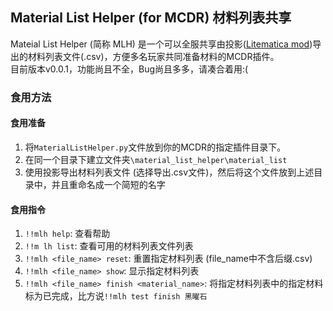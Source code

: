 ## Material List Helper (for MCDR) 材料列表共享  
Mateial List Helper (简称 MLH) 是一个可以全服共享由投影([Litematica mod](https://www.curseforge.com/minecraft/mc-mods/litematica))导出的材料列表文件(.csv)，方便多名玩家共同准备材料的MCDR插件。  
目前版本v0.0.1，功能尚且不全，Bug尚且多多，请凑合着用:(  
### 食用方法  
#### 食用准备  
1. 将`MaterialListHelper.py`文件放到你的MCDR的指定插件目录下。
2. 在同一个目录下建立文件夹`\material_list_helper\material_list`
3. 使用投影导出材料列表文件 (选择导出.csv文件)，然后将这个文件放到上述目录中，并且重命名成一个简短的名字
  
#### 食用指令  
1. `!!mlh help`: 查看帮助  
2. `!!m lh list`: 查看可用的材料列表文件列表  
3. `!!mlh <file_name> reset`: 重置指定材料列表 (file_name中不含后缀.csv)  
4. `!!mlh <file_name> show`: 显示指定材料列表  
5. `!!mlh <file_name> finish <material_name>`: 将指定材料列表中的指定材料标为已完成，比方说`!!mlh test finish 黑曜石`

